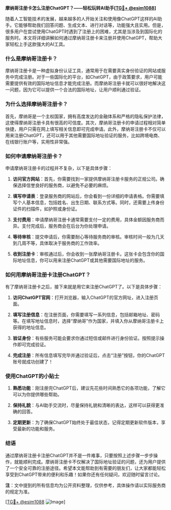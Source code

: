**摩纳哥注册卡怎么注册ChatGPT？——轻松玩转AI助手[[TG💪+ @esim1088](https://t.me/s/esim1088)]**

随着人工智能技术的发展，越来越多的人开始关注和使用像ChatGPT这样的AI助手。它能够帮助我们回答问题、生成文本、进行对话等，功能强大且实用。但是，很多用户在尝试使用ChatGPT时遇到了注册上的困难，尤其是当涉及到国际化的服务时。本文将详细讲解如何通过摩纳哥注册卡来注册并使用ChatGPT，帮助大家轻松上手这款强大的AI工具。

### 什么是摩纳哥注册卡？

摩纳哥注册卡是一种虚拟身份认证工具，通常用于在需要真实身份验证的网站或服务中完成注册。对于一些国际化的平台，如ChatGPT，由于政策要求，用户可能需要提供有效的国际地址信息才能完成注册。而摩纳哥注册卡就可以很好地解决这一问题，因为它可以提供一个合法的国际地址，让用户顺利通过验证。

### 为什么选择摩纳哥注册卡？

首先，摩纳哥是一个主权国家，拥有高度发达的金融体系和严格的隐私保护法律，这使得摩纳哥注册卡具有很高的可信度。其次，摩纳哥注册卡的申请过程相对简单快捷，用户只需在网上填写相关信息即可完成申请。此外，摩纳哥注册卡不仅可以用来注册ChatGPT，还可以用于其他需要国际地址验证的服务，比如跨境电商、在线银行账户等，实用性非常强。

### 如何申请摩纳哥注册卡？

申请摩纳哥注册卡的过程并不复杂，以下是具体步骤：

1. **访问官方网站**：首先，你需要找到一家提供摩纳哥注册卡服务的正规公司。确保选择信誉良好的服务商，以避免不必要的麻烦。
   
2. **填写申请表**：登录服务商的网站后，你会看到一份详细的申请表格。你需要填写个人基本信息，包括姓名、出生日期、联系方式等。同时，还需要上传身份证件的扫描件，如护照或身份证。

3. **支付费用**：申请摩纳哥注册卡通常需要支付一定的费用，具体金额因服务商而异。支付完成后，服务商会在后台为你处理申请。

4. **等待审核**：提交申请后，你需要耐心等待服务商的审核。审核时间一般为几天到几周不等，具体取决于服务商的工作效率。

5. **收到注册卡**：审核通过后，你会收到一张摩纳哥注册卡。这张卡会包含你的国际地址信息，你可以用来注册ChatGPT或其他需要国际地址的服务。

### 如何用摩纳哥注册卡注册ChatGPT？

有了摩纳哥注册卡之后，接下来就是用它来注册ChatGPT了。以下是具体步骤：

1. **访问ChatGPT官网**：打开浏览器，输入ChatGPT的官方网址，进入注册页面。

2. **填写注册信息**：在注册页面，你需要填写一系列信息，包括邮箱地址、密码等。在填写地址信息时，选择“摩纳哥”作为国家，并填入你从摩纳哥注册卡上获得的地址信息。

3. **验证身份**：有些服务可能会要求你通过短信或邮件进行身份验证。按照提示操作即可完成验证。

4. **完成注册**：所有信息填写完毕并通过验证后，点击“注册”按钮，你的ChatGPT账号就成功创建了！

### 使用ChatGPT的小贴士

1. **熟悉功能**：刚注册完ChatGPT后，建议先花些时间熟悉它的各项功能，了解它可以为你提供哪些帮助。

2. **保持礼貌**：与AI助手交流时，尽量保持礼貌和清晰的表达，这样可以获得更准确的回答。

3. **定期更新**：为了确保ChatGPT始终处于最佳状态，记得定期更新软件版本，享受最新的功能和服务。

### 结语

通过摩纳哥注册卡注册ChatGPT并不是一件难事，只要按照上述步骤一步步操作，就能顺利完成。摩纳哥注册卡不仅解决了国际地址验证的问题，还为用户提供了一个安全可靠的注册途径。希望本文能帮助到有需要的朋友们，让大家都能轻松享受到ChatGPT带来的便利和乐趣！如果你还有任何疑问，欢迎随时留言讨论。

**注**：文中提到的所有信息均为公开资料整理，仅供参考，具体操作请以实际服务商的规定为准。

[[TG💪+ @esim1088](https://t.me/s/esim1088) ![Image](https://i.postimg.cc/4NQfJmqS/Snipaste-2025-05-13-00-14-12.png)]